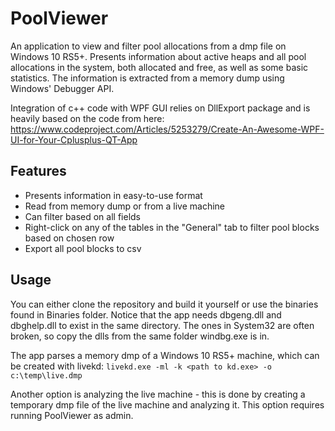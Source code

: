 # PoolViewer
An application to view and filter pool allocations from a dmp file on Windows 10 RS5+.
Presents information about active heaps and all pool allocations in the system, both allocated and free, as well as some basic statistics.
The information is extracted from a memory dump using Windows' Debugger API.

Integration of c++ code with WPF GUI relies on DllExport package and is heavily based on the code from here: 
https://www.codeproject.com/Articles/5253279/Create-An-Awesome-WPF-UI-for-Your-Cplusplus-QT-App

## Features
- Presents information in easy-to-use format
- Read from memory dump or from a live machine
- Can filter based on all fields
- Right-click on any of the tables in the "General" tab to filter pool blocks based on chosen row
- Export all pool blocks to csv

## Usage
You can either clone the repository and build it yourself or use the binaries found in Binaries folder.
Notice that the app needs dbgeng.dll and dbghelp.dll to exist in the same directory.
The ones in System32 are often broken, so copy the dlls from the same folder windbg.exe is in.

The app parses a memory dmp of a Windows 10 RS5+ machine, which can be created with livekd:
`livekd.exe -ml -k <path to kd.exe> -o c:\temp\live.dmp`

Another option is analyzing the live machine - this is done by creating a temporary dmp file of the live machine and analyzing it. This option requires running PoolViewer as admin.
